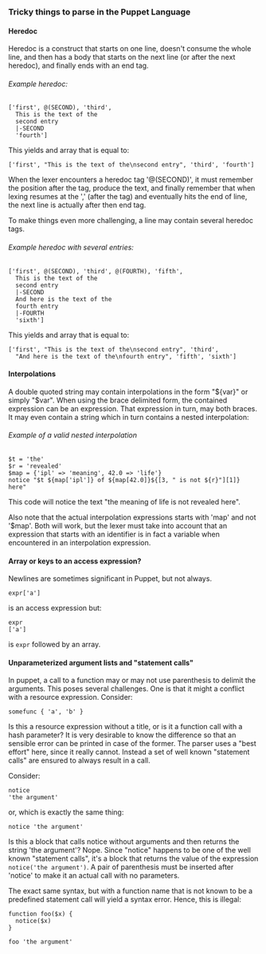 ### Tricky things to parse in the Puppet Language

#### Heredoc
Heredoc is a construct that starts on one line, doesn't consume the whole line,
and then has a body that starts on the next line (or after the next heredoc), and
finally ends with an end tag.

###### Example heredoc:

```puppet
['first', @(SECOND), 'third',
  This is the text of the
  second entry
  |-SECOND
  'fourth']
```
This yields and array that is equal to:
```puppet
['first', "This is the text of the\nsecond entry", 'third', 'fourth']
```

When the lexer encounters a heredoc tag '@(SECOND)', it must remember the position after the tag, produce the
text, and finally remember that when lexing resumes at the ',' (after the tag) and eventually hits
the end of line, the next line is actually after then end tag.

To make things even more challenging, a line may contain several heredoc tags.

###### Example heredoc with several entries:

```puppet
['first', @(SECOND), 'third', @(FOURTH), 'fifth',
  This is the text of the
  second entry
  |-SECOND
  And here is the text of the
  fourth entry
  |-FOURTH
  'sixth']
```
This yields and array that is equal to:
```puppet
['first', "This is the text of the\nsecond entry", 'third',
  "And here is the text of the\nfourth entry", 'fifth', 'sixth']
```

#### Interpolations
A double quoted string may contain interpolations in the form "${var}" or simply "$var". When
using the brace delimited form, the contained expression can be an expression. That expression
in turn, may both braces. It may even contain a string which in turn contains a nested
interpolation:

###### Example of a valid nested interpolation
```puppet
$t = 'the'
$r = 'revealed'
$map = {'ipl' => 'meaning', 42.0 => 'life'}
notice "$t ${map['ipl']} of ${map[42.0]}${[3, " is not ${r}"][1]} here"
```
This code will notice the text "the meaning of life is not revealed here".

Also note that the actual interpolation expressions starts with 'map' and not '$map'. Both will work, but
the lexer must take into account that an expression that starts with an identifier is in
fact a variable when encountered in an interpolation expression.

#### Array or keys to an access expression?

Newlines are sometimes significant in Puppet, but not always.

```puppet
expr['a']

```
is an access expression but:
```puppet
expr
['a']

```
is `expr` followed by an array.

#### Unparameterized argument lists and "statement calls"

In puppet, a call to a function may or may not use parenthesis to delimit the arguments. This
poses several challenges. One is that it might a conflict with a resource expression. Consider:
```
somefunc { 'a', 'b' }
```
Is this a resource expression without a title, or is it a function call with a hash parameter? It
is very desirable to know the difference so that an sensible error can be printed in case of the
former. The parser uses a "best effort" here, since it really cannot. Instead a set of well known
"statement calls" are ensured to always result in a call.

Consider:
```
notice
'the argument'
```
or, which is exactly the same thing:
```
notice 'the argument'
```
Is this a block that calls notice without arguments and then returns the string 'the argument'? Nope.
Since "notice" happens to be one of the well known "statement calls", it's a block that returns the value
of the expression `notice('the argument')`. A pair of parenthesis must be inserted after 'notice' to make
it an actual call with no parameters.

The exact same syntax, but with a function name that is not known to be a predefined statement call
will yield a syntax error. Hence, this is illegal:
```puppet
function foo($x) {
  notice($x)
}

foo 'the argument'
```
